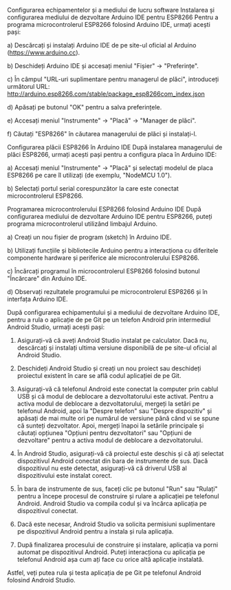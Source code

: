 Configurarea echipamentelor și a mediului de lucru software
Instalarea și configurarea mediului de dezvoltare Arduino IDE pentru ESP8266
Pentru a programa microcontrolerul ESP8266 folosind Arduino IDE, urmați acești pași:

a) Descărcați și instalați Arduino IDE de pe site-ul oficial al Arduino (https://www.arduino.cc).

b) Deschideți Arduino IDE și accesați meniul "Fișier" -> "Preferințe".

c) În câmpul "URL-uri suplimentare pentru managerul de plăci", introduceți următorul URL:
   http://arduino.esp8266.com/stable/package_esp8266com_index.json
   
d) Apăsați pe butonul "OK" pentru a salva preferințele.

e) Accesați meniul "Instrumente" -> "Placă" -> "Manager de plăci".

f) Căutați "ESP8266" în căutarea managerului de plăci și instalați-l.

Configurarea plăcii ESP8266 în Arduino IDE
După instalarea managerului de plăci ESP8266, urmați acești pași pentru a configura placa în Arduino IDE:

a) Accesați meniul "Instrumente" -> "Placă" și selectați modelul de placa ESP8266 pe care îl utilizați (de exemplu, "NodeMCU 1.0").

b) Selectați portul serial corespunzător la care este conectat microcontrolerul ESP8266.

Programarea microcontrolerului ESP8266 folosind Arduino IDE
După configurarea mediului de dezvoltare Arduino IDE pentru ESP8266, puteți programa microcontrolerul utilizând limbajul Arduino.

a) Creați un nou fișier de program (sketch) în Arduino IDE.

b) Utilizați funcțiile și bibliotecile Arduino pentru a interacționa cu diferitele componente hardware și periferice ale microcontrolerului ESP8266.

c) Încărcați programul în microcontrolerul ESP8266 folosind butonul "Încărcare" din Arduino IDE.

d) Observați rezultatele programului pe microcontrolerul ESP8266 și în interfața Arduino IDE.

După configurarea echipamentului și a mediului de dezvoltare Arduino IDE, pentru a rula o aplicație de pe Git pe un telefon Android prin intermediul Android Studio, urmați acești pași:

1. Asigurați-vă că aveți Android Studio instalat pe calculator. Dacă nu, descărcați și instalați ultima versiune disponibilă de pe site-ul oficial al Android Studio.

2. Deschideți Android Studio și creați un nou proiect sau deschideți proiectul existent în care se află codul aplicației de pe Git.

3. Asigurați-vă că telefonul Android este conectat la computer prin cablul USB și că modul de deblocare a dezvoltatorului este activat. Pentru a activa modul de deblocare a dezvoltatorului, mergeți la setări pe telefonul Android, apoi la "Despre telefon" sau "Despre dispozitiv" și apăsați de mai multe ori pe numărul de versiune până când vi se spune că sunteți dezvoltator. Apoi, mergeți înapoi la setările principale și căutați opțiunea "Opțiuni pentru dezvoltatori" sau "Opțiuni de dezvoltare" pentru a activa modul de deblocare a dezvoltatorului.

4. În Android Studio, asigurați-vă că proiectul este deschis și că ați selectat dispozitivul Android conectat din bara de instrumente de sus. Dacă dispozitivul nu este detectat, asigurați-vă că driverul USB al dispozitivului este instalat corect.

5. În bara de instrumente de sus, faceți clic pe butonul "Run" sau "Rulați" pentru a începe procesul de construire și rulare a aplicației pe telefonul Android. Android Studio va compila codul și va încărca aplicația pe dispozitivul conectat.

6. Dacă este necesar, Android Studio va solicita permisiuni suplimentare pe dispozitivul Android pentru a instala și rula aplicația.

7. După finalizarea procesului de construire și instalare, aplicația va porni automat pe dispozitivul Android. Puteți interacționa cu aplicația pe telefonul Android așa cum ați face cu orice altă aplicație instalată.

Astfel, veți putea rula și testa aplicația de pe Git pe telefonul Android folosind Android Studio.
